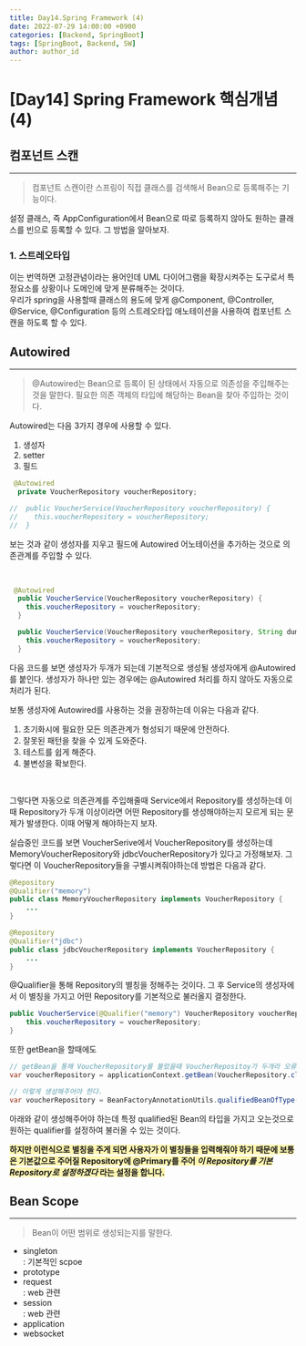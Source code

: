 ```yaml
---
title: Day14.Spring Framework (4)
date: 2022-07-29 14:00:00 +0900
categories: [Backend, SpringBoot]
tags: [SpringBoot, Backend, SW] 
author: author_id 
---
```


# [Day14] Spring Framework 핵심개념 (4)

## 컴포넌트 스캔
---
> 컴포넌트 스캔이란 스프링이 직접 클래스를 검색해서 Bean으로 등록해주는 기능이다.

설정 클래스, 즉 AppConfiguration에서 Bean으로 따로 등록하지 않아도 원하는 클래스를 빈으로 등록할 수 있다. 그 방법을 알아보자.

### 1. 스트레오타입
이는 번역하면 고정관념이라는 용어인데 UML 다이어그램을 확장시켜주는 도구로서 특정요소를 상황이나 도메인에 맞게 분류해주는 것이다.  
우리가 spring을 사용할때 클래스의 용도에 맞게 @Component, @Controller, @Service, @Configuration 등의 스트레오타입 애노테이션을 사용하여 컴포넌트 스캔을 하도록 할 수 있다. 

## Autowired
---
> @Autowired는 Bean으로 등록이 된 상태에서 자동으로 의존성을 주입해주는 것을 말한다. 필요한 의존 객체의 타입에 해당하는 Bean을 찾아 주입하는 것이다.

Autowired는 다음 3가지 경우에 사용할 수 있다.

1. 생성자
2. setter
3. 필드

```java
 @Autowired
  private VoucherRepository voucherRepository;

//  public VoucherService(VoucherRepository voucherRepository) {
//    this.voucherRepository = voucherRepository;
//  }
```

보는 것과 같이 생성자를 지우고 필드에 Autowired 어노테이션을 추가하는 것으로 의존관계를 주입할 수 있다.

<br>

```java
 @Autowired
  public VoucherService(VoucherRepository voucherRepository) {
    this.voucherRepository = voucherRepository;
  }

  public VoucherService(VoucherRepository voucherRepository, String dummy) {
    this.voucherRepository = voucherRepository;
  }
```
다음 코드를 보면 생성자가 두개가 되는데 기본적으로 생성될 생성자에게 @Autowired를 붙인다. 생성자가 하나만 있는 경우에는 @Autowired 처리를 하지 않아도 자동으로 처리가 된다.
<br>

보통 생성자에 Autowired를 사용하는 것을 권장하는데 이유는 다음과 같다.
1. 초기화시에 필요한 모든 의존관계가 형성되기 때문에 안전하다.
2. 잘못된 패턴을 찾을 수 있게 도와준다.
3. 테스트를 쉽게 해준다.
4. 불변성을 확보한다.

<br>

그렇다면 자동으로 의존관계를 주입해줄때 Service에서 Repository를 생성하는데 이때 Repository가 두개 이상이라면 어떤 Repository를 생성해야하는지 모르게 되는 문제가 발생한다. 이때 어떻게 해야하는지 보자.
<br>

실습중인 코드를 보면 VoucherSerive에서 VoucherRepository를 생성하는데 MemoryVoucherRepository와 jdbcVoucherRepository가 있다고 가정해보자. 그렇다면 이 VoucherRepository들을 구별시켜줘야하는데 방법은 다음과 같다.

```java
@Repository
@Qualifier("memory")
public class MemoryVoucherRepository implements VoucherRepository {
    ...
}

@Repository
@Qualifier("jdbc")
public class jdbcVoucherRepository implements VoucherRepository {
    ...
}
```
@Qualifier을 통해 Repository의 별칭을 정해주는 것이다. 그 후 Service의 생성자에서 이 별칭을 가지고 어떤 Repository를 기본적으로 불러올지 결정한다.

```java
public VoucherService(@Qualifier("memory") VoucherRepository voucherRepository) {
    this.voucherRepository = voucherRepository;
}
```

또한 getBean을 할때에도 
```java 
// getBean을 통해 VoucherRepository를 불렀을때 VoucherRepositoy가 두개라 오류가 발생한다.
var voucherRepository = applicationContext.getBean(VoucherRepository.class);

// 이렇게 생성해주어야 한다.
var voucherRepository = BeanFactoryAnnotationUtils.qualifiedBeanOfType(applicationContext.getBeanFactory(), VoucherRepository.class, "memory");
```
아래와 같이 생성해주어야 하는데 특정 qualified된 Bean의 타입을 가지고 오는것으로 원하는 qualifier를 설정하여 불러올 수 있는 것이다.
<br>

**<span style = "background-color: #fff5b1">하지만 이런식으로 별칭을 주게 되면 사용자가 이 별칭들을 입력해줘야 하기 때문에 보통은 기본값으로 주어질 Repository에 @Primary를 주어 *이 Repository를 기본 Repository로 설정하겠다* 라는 설정을 합니다.</span>**

## Bean Scope
---
> Bean이 어떤 범위로 생성되는지를 말한다.

- singleton   
: 기본적인 scpoe
- prototype
- request  
: web 관련
- session  
: web 관련
- application
- websocket
